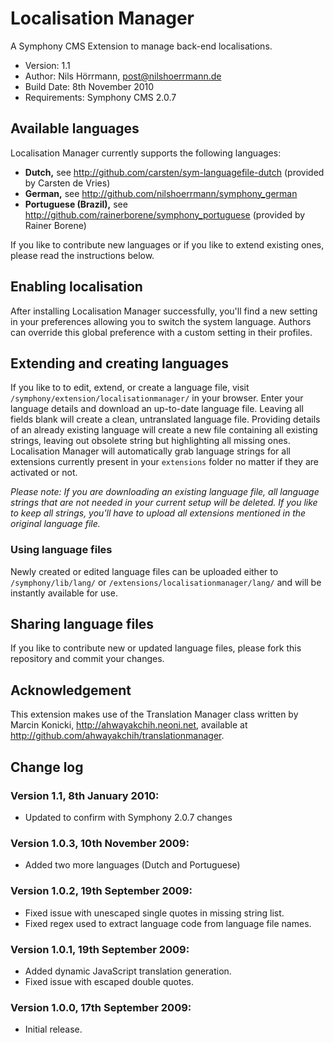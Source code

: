 # Localisation Manager

A Symphony CMS Extension to manage back-end localisations.

- Version: 1.1
- Author: Nils Hörrmann, post@nilshoerrmann.de
- Build Date: 8th November 2010
- Requirements: Symphony CMS 2.0.7

## Available languages

Localisation Manager currently supports the following languages:

- **Dutch,** see <http://github.com/carsten/sym-languagefile-dutch> (provided by Carsten de Vries)
- **German,** see <http://github.com/nilshoerrmann/symphony_german> 
- **Portuguese (Brazil),** see <http://github.com/rainerborene/symphony_portuguese> (provided by Rainer Borene)


If you like to contribute new languages or if you like to extend existing ones, please read the instructions below.

## Enabling localisation

After installing Localisation Manager successfully, you'll find a new setting in your preferences allowing you to switch the system language. Authors can override this global preference with a custom setting in their profiles.

## Extending and creating languages

If you like to to edit, extend, or create a language file, visit `/symphony/extension/localisationmanager/` in your browser. Enter your language details and download an up-to-date language file. Leaving all fields blank will create a clean, untranslated language file. Providing details of an already existing language will create a new file containing all existing strings, leaving out obsolete string but highlighting all missing ones. Localisation Manager will automatically grab language strings for all extensions currently present in your `extensions` folder no matter if they are activated or not. 

*Please note: If you are downloading an existing language file, all language strings that are not needed in your current setup will be deleted. If you like to keep all strings, you'll have to upload all extensions mentioned in the original language file.*

### Using language files

Newly created or edited language files can be uploaded either to `/symphony/lib/lang/` or `/extensions/localisationmanager/lang/` and will be instantly available for use.

## Sharing language files

If you like to contribute new or updated language files, please fork this repository and commit your changes.

## Acknowledgement

This extension makes use of the Translation Manager class written by Marcin Konicki, http://ahwayakchih.neoni.net, available at <http://github.com/ahwayakchih/translationmanager>.

## Change log

### Version 1.1, 8th January 2010:

- Updated to confirm with Symphony 2.0.7 changes

### Version 1.0.3, 10th November 2009:

- Added two more languages (Dutch and Portuguese)

### Version 1.0.2, 19th September 2009:

- Fixed issue with unescaped single quotes in missing string list.
- Fixed regex used to extract language code from language file names.

### Version 1.0.1, 19th September 2009: 

- Added dynamic JavaScript translation generation.
- Fixed issue with escaped double quotes.

### Version 1.0.0, 17th September 2009: 

- Initial release.